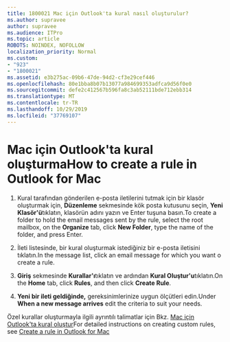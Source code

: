 ```yaml
---
title: 1800021 Mac için Outlook'ta kural nasıl oluşturulur?
ms.author: supravee
author: supravee
ms.audience: ITPro
ms.topic: article
ROBOTS: NOINDEX, NOFOLLOW
localization_priority: Normal
ms.custom:
- "923"
- "1800021"
ms.assetid: e3b275ac-09b6-47de-94d2-cf3e29cef446
ms.openlocfilehash: 80e1bba8b07b13077a984699353adfca9d56f0e0
ms.sourcegitcommit: defe2c412567b596fa8c3ab52111bde712ebb314
ms.translationtype: MT
ms.contentlocale: tr-TR
ms.lasthandoff: 10/29/2019
ms.locfileid: "37769107"
---
```

# <a name="how-to-create-a-rule-in-outlook-for-mac"></a><span data-ttu-id="11e7c-102">Mac için Outlook'ta kural oluşturma</span><span class="sxs-lookup"><span data-stu-id="11e7c-102">How to create a rule in Outlook for Mac</span></span>

1. <span data-ttu-id="11e7c-103">Kural tarafından gönderilen e-posta iletilerini tutmak için bir klasör oluşturmak için, **Düzenleme** sekmesinde kök posta kutusunu seçin, **Yeni Klasör'ü**tıklatın, klasörün adını yazın ve Enter tuşuna basın.</span><span class="sxs-lookup"><span data-stu-id="11e7c-103">To create a folder to hold the email messages sent by the rule, select the root mailbox, on the **Organize** tab, click **New Folder**, type the name of the folder, and press Enter.</span></span>

2. <span data-ttu-id="11e7c-104">İleti listesinde, bir kural oluşturmak istediğiniz bir e-posta iletisini tıklatın.</span><span class="sxs-lookup"><span data-stu-id="11e7c-104">In the message list, click an email message for which you want o create a rule.</span></span>

3. <span data-ttu-id="11e7c-105">**Giriş** sekmesinde **Kurallar'ı**tıklatın ve ardından **Kural Oluştur'u**tıklatın.</span><span class="sxs-lookup"><span data-stu-id="11e7c-105">On the **Home** tab, click **Rules**, and then click **Create Rule**.</span></span>

4. <span data-ttu-id="11e7c-106">**Yeni bir ileti geldiğinde,** gereksinimlerinize uygun ölçütleri edin.</span><span class="sxs-lookup"><span data-stu-id="11e7c-106">Under **When a new message arrives** edit the criteria to suit your needs.</span></span> 

<span data-ttu-id="11e7c-107">Özel kurallar oluşturmayla ilgili ayrıntılı talimatlar için Bkz. [Mac için Outlook'ta kural oluştur](https://aka.ms/AA1uy0v)</span><span class="sxs-lookup"><span data-stu-id="11e7c-107">For detailed instructions on creating custom rules, see [Create a rule in Outlook for Mac](https://aka.ms/AA1uy0v)</span></span>
  
